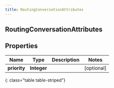 ```yaml
---
title: RoutingConversationAttributes
---
```

## RoutingConversationAttributes


## Properties

| Name | Type | Description | Notes |
| ------------ | ------------- | ------------- | ------------- |
| **priority** | <!----><!---->**Integer**<!----> |  |  [optional] |
{: class="table table-striped"}



